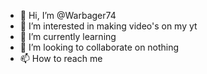 - 👋 Hi, I’m @Warbager74
- 👀 I’m interested in making video's on my yt
- 🌱 I’m currently learning 
- 💞️ I’m looking to collaborate on nothing
- 📫 How to reach me 

<!---
Warbager74/Warbager74 is a ✨ special ✨ repository because its `README.md` (this file) appears on your GitHub profile.
You can click the Preview link to take a look at your changes.
--->
